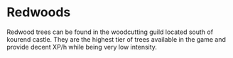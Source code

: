 # Redwoods

Redwood trees can be found in the woodcutting guild located south of kourend castle. They are the highest tier of trees available in the game and provide decent XP/h while being very low intensity.